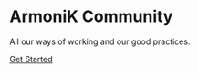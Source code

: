 # ArmoniK Community

All our ways of working and our good practices.

[Get Started](https://armonikcommunity.readthedocs.io/en/latest/)
